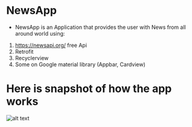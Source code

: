 # NewsApp
 - NewsApp is an Application that provides the user with News from all around world using:
  1. https://newsapi.org/ free Api 
  2. Retrofit
  3. Recyclerview
  4. Some on Google material library (Appbar, Cardview)

# Here is snapshot of how the app works
![alt text](https://drive.google.com/file/d/1WrIRVqTy8kgw4yVcint3-OhH62dJsuAO/view?usp=sharing, "Snapshot 1")


